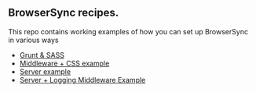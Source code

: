 ## BrowserSync recipes.

This repo contains working examples of how you can set up BrowserSync in various ways

- [Grunt &amp; SASS](https://github.com/BrowserSync/recipes/tree/master/recipes/grunt.sass)
- [Middleware + CSS example](https://github.com/BrowserSync/recipes/tree/master/recipes/middleware.css.injection)
- [Server example](https://github.com/BrowserSync/recipes/tree/master/recipes/server)
- [Server + Logging Middleware Example](https://github.com/BrowserSync/recipes/tree/master/recipes/server.middleware)
